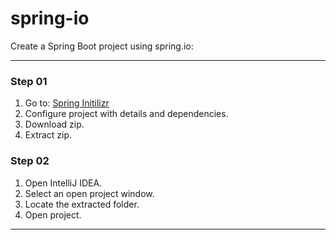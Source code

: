 # spring-io

Create a Spring Boot project using spring.io:

----------

### Step 01

1. Go to: [Spring Initilizr](https://start.spring.io/)
2. Configure project with details and dependencies.
3. Download zip.
4. Extract zip.

### Step 02

1. Open IntelliJ IDEA.
2. Select an open project window.
3. Locate the extracted folder.
4. Open project.

----------